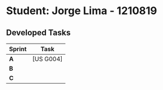 # Student: Jorge Lima - 1210819

## Developed Tasks


| Sprint | Task      |
|--------|-----------|
| **A**  | [US G004] |
| **B**  |           |
| **C**  |           |
